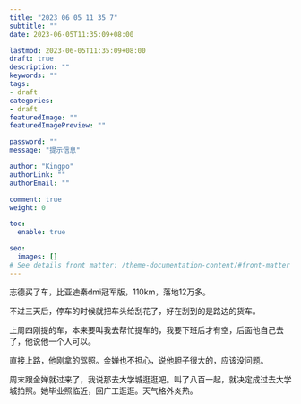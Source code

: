 ```yaml
---
title: "2023 06 05 11 35 7"
subtitle: ""
date: 2023-06-05T11:35:09+08:00

lastmod: 2023-06-05T11:35:09+08:00
draft: true
description: ""
keywords: ""
tags:
- draft
categories:
- draft
featuredImage: ""
featuredImagePreview: ""

password: ""
message: "提示信息"

author: "Kingpo"
authorLink: ""
authorEmail: ""

comment: true
weight: 0

toc:
  enable: true

seo:
  images: []
# See details front matter: /theme-documentation-content/#front-matter
---
```


<!--more-->

志德买了车，比亚迪秦dmi冠军版，110km，落地12万多。

不过三天后，停车的时候就把车头给刮花了，好在刮到的是路边的货车。

上周四刚提的车，本来要叫我去帮忙提车的，我要下班后才有空，后面他自己去了，他说他一个人可以。

直接上路，他刚拿的驾照。金婵也不担心，说他胆子很大的，应该没问题。

周末跟金婵就过来了，我说那去大学城逛逛吧。叫了八百一起，就决定成过去大学城拍照。她毕业照临近，回广工逛逛。天气格外炎热。


